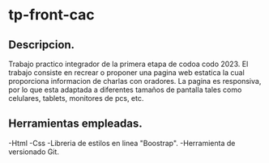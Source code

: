 # tp-front-cac

Descripcion. 
------------
Trabajo practico integrador de la primera etapa de codoa codo 2023.
El trabajo consiste en recrear o proponer una pagina web estatica la cual proporciona informacion de charlas con oradores.
La pagina es responsiva, por lo que esta adaptada a diferentes tamaños de pantalla tales como celulares, tablets, monitores de pcs, etc.

  
Herramientas empleadas.
-----------------------
  -Html 
  -Css
  -Libreria de estilos en linea "Boostrap".
  -Herramienta de versionado Git.


